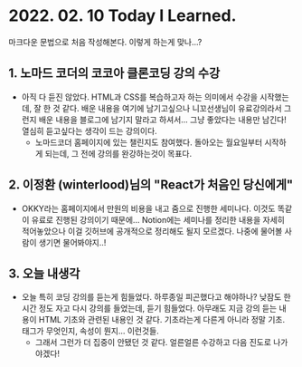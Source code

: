 # 2022. 02. 10 Today I Learned.
마크다운 문법으로 처음 작성해본다. 이렇게 하는게 맞나...?
## 1. 노마드 코더의 코코아 클론코딩 강의 수강
 * 아직 다 듣진 않았다. HTML과 CSS를 복습하고자 하는 의미에서 수강을 시작했는데, 잘 한 것 같다. 배운 내용을 여기에 남기고싶으나 니꼬선생님이 유료강의라서 그런지 배운 내용을 블로그에 남기지 말라고 하셔서... 그냥 좋았다는 내용만 남긴다! 열심히 듣고싶다는 생각이 드는 강의이다.
    - 노마드코더 홈페이지에 있는 챌린지도 참여했다. 돌아오는 월요일부터 시작하게 되는데, 그 전에 강의를 완강하는것이 목표다.

## 2. 이정환 (winterlood)님의 "React가 처음인 당신에게"
* OKKY라는 홈페이지에서 만원의 비용을 내고 줌으로 진행한 세미나다. 이것도 똑같이 유료로 진행된 강의이기 때문에... Notion에는 세미나를 정리한 내용을 자세히 적어놓았으나 이걸 깃허브에 공개적으로 정리해도 될지 모르겠다. 나중에 물어볼 사람이 생기면 물어봐야지..!

## 3. 오늘 내생각
* 오늘 특히 코딩 강의를 듣는게 힘들었다. 하루종일 피곤했다고 해야하나? 낮잠도 한 시간 정도 자고 다시 강의를 들었는데, 듣기 힘들었다. 아무래도 지금 강의 듣는 내용이 HTML 기초와 관련된 내용인 것 같다. 기초라는게 다른게 아니라 정말 기초. 태그가 무엇인지, 속성이 뭔지... 이런것들.
    - 그래서 그런가 더 집중이 안됐던 것 같다. 얼른얼른 수강하고 다음 진도로 나가야겠다!